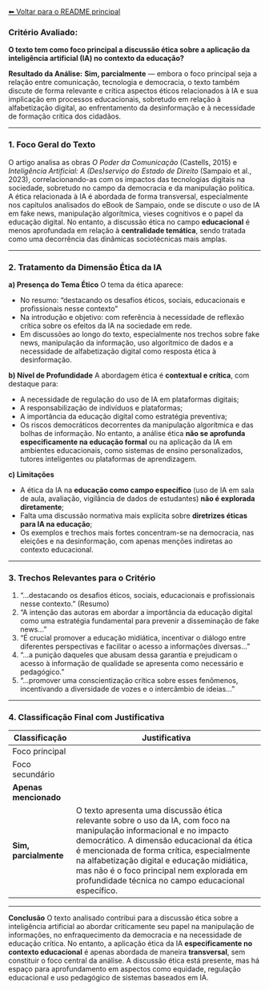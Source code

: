 [⬅ Voltar para o README principal](./README.md)

### **Critério Avaliado:**

**O texto tem como foco principal a discussão ética sobre a aplicação da inteligência artificial (IA) no contexto da educação?**

**Resultado da Análise:**
**Sim, parcialmente** — embora o foco principal seja a relação entre comunicação, tecnologia e democracia, o texto também discute de forma relevante e crítica aspectos éticos relacionados à IA e sua implicação em processos educacionais, sobretudo em relação à alfabetização digital, ao enfrentamento da desinformação e à necessidade de formação crítica dos cidadãos.

---

### **1. Foco Geral do Texto**

O artigo analisa as obras *O Poder da Comunicação* (Castells, 2015) e *Inteligência Artificial: A (Des)serviço do Estado de Direito* (Sampaio et al., 2023), correlacionando-as com os impactos das tecnologias digitais na sociedade, sobretudo no campo da democracia e da manipulação política. A ética relacionada à IA é abordada de forma transversal, especialmente nos capítulos analisados do eBook de Sampaio, onde se discute o uso de IA em fake news, manipulação algorítmica, vieses cognitivos e o papel da educação digital. No entanto, a discussão ética no campo **educacional** é menos aprofundada em relação à **centralidade temática**, sendo tratada como uma decorrência das dinâmicas sociotécnicas mais amplas.

---

### **2. Tratamento da Dimensão Ética da IA**

**a) Presença do Tema Ético**
O tema da ética aparece:

* No resumo: “destacando os desafios éticos, sociais, educacionais e profissionais nesse contexto”
* Na introdução e objetivo: com referência à necessidade de reflexão crítica sobre os efeitos da IA na sociedade em rede.
* Em discussões ao longo do texto, especialmente nos trechos sobre fake news, manipulação da informação, uso algorítmico de dados e a necessidade de alfabetização digital como resposta ética à desinformação.

**b) Nível de Profundidade**
A abordagem ética é **contextual e crítica**, com destaque para:

* A necessidade de regulação do uso de IA em plataformas digitais;
* A responsabilização de indivíduos e plataformas;
* A importância da educação digital como estratégia preventiva;
* Os riscos democráticos decorrentes da manipulação algorítmica e das bolhas de informação.
  No entanto, a análise ética **não se aprofunda especificamente na educação formal** ou na aplicação da IA em ambientes educacionais, como sistemas de ensino personalizados, tutores inteligentes ou plataformas de aprendizagem.

**c) Limitações**

* A ética da IA na **educação como campo específico** (uso de IA em sala de aula, avaliação, vigilância de dados de estudantes) **não é explorada diretamente**;
* Falta uma discussão normativa mais explícita sobre **diretrizes éticas para IA na educação**;
* Os exemplos e trechos mais fortes concentram-se na democracia, nas eleições e na desinformação, com apenas menções indiretas ao contexto educacional.

---

### **3. Trechos Relevantes para o Critério**

1. “...destacando os desafios éticos, sociais, educacionais e profissionais nesse contexto.” (Resumo)
2. “A intenção das autoras em abordar a importância da educação digital como uma estratégia fundamental para prevenir a disseminação de fake news...”
3. “É crucial promover a educação midiática, incentivar o diálogo entre diferentes perspectivas e facilitar o acesso a informações diversas...”
4. “...a punição daqueles que abusam dessa garantia e prejudicam o acesso à informação de qualidade se apresenta como necessário e pedagógico.”
5. “...promover uma conscientização crítica sobre esses fenômenos, incentivando a diversidade de vozes e o intercâmbio de ideias...”

---

### **4. Classificação Final com Justificativa**

| **Classificação**       | **Justificativa**                                                                                                                                                                                                                                                                                                                                                |
| ----------------------- | ---------------------------------------------------------------------------------------------------------------------------------------------------------------------------------------------------------------------------------------------------------------------------------------------------------------------------------------------------------------- |
| Foco principal          |                                                                                                                                                                                                                                                                                                                                                                  |
| Foco secundário         |                                                                                                                                                                                                                                                                                                                                                                  |
| **Apenas mencionado**   |                                                                                                                                                                                                                                                                                                                                                                  |
| **Sim, parcialmente** | O texto apresenta uma discussão ética relevante sobre o uso da IA, com foco na manipulação informacional e no impacto democrático. A dimensão educacional da ética é mencionada de forma crítica, especialmente na alfabetização digital e educação midiática, mas não é o foco principal nem explorada em profundidade técnica no campo educacional específico. |

---

**Conclusão**
O texto analisado contribui para a discussão ética sobre a inteligência artificial ao abordar criticamente seu papel na manipulação de informações, no enfraquecimento da democracia e na necessidade de educação crítica. No entanto, a aplicação ética da IA **especificamente no contexto educacional** é apenas abordada de maneira **transversal**, sem constituir o foco central da análise. A discussão ética está presente, mas há espaço para aprofundamento em aspectos como equidade, regulação educacional e uso pedagógico de sistemas baseados em IA.
